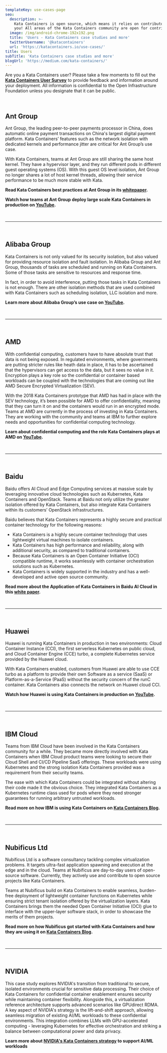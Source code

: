 ```yaml
---
templateKey: use-cases-page
seo:
  description: >-
    Kata Containers is open source, which means it relies on contributors like
    you! All areas of the Kata Containers community are open for contribution.
  image: /img/android-chrome-192x192.png
  title: 'Users - Kata Containers case studies and more'
  twitterUsername: '@katacontainers'
  url: 'https://katacontainers.io/use-cases/'
title: Users
subTitle: 'Kata Containers case studies and more'
blogUrl: 'https://medium.com/kata-containers/'
---
```

Are you a Kata Containers user? Please take a few moments to fill out the **[Kata Containers User Survey](https://openinfrafoundation.formstack.com/forms/kata_containers_user_survey)** to provide feedback and information around your deployment. All information is confidential to the Open Infrastructure Foundation unless you designate that it can be public.

<br />

## Ant Group

Ant Group, the leading peer-to-peer payments processor in China, does automatic online payment transactions on China's largest digital payment platform. Kata Containers’ features such as the network isolation with dedicated kernels and performance jitter are critical for Ant Group’s use case.

With Kata Containers, teams at Ant Group are still sharing the same host kernel. They have a hypervisor layer, and they run different pods in different guest operating systems (OS). With this guest OS level isolation, Ant Group no longer shares a lot of host kernel threads, allowing their service performance to be much more stable with Kata.

**Read Kata Containers best practices at Ant Group in its [whitepaper](/collateral/kata-containers-ant-group_whitepaper.pdf).**

**Watch how teams at Ant Group deploy large scale Kata Containers in production on [YouTube](https://www.youtube.com/watch?v=-9LtBfwj03Y&t=590s).**

<br />

- - -

<br />

## Alibaba Group

Kata Containers is not only valued for its security isolation, but also valued for providing resource isolation and fault isolation. In Alibaba Group and Ant Group, thousands of tasks are scheduled and running on Kata Containers. Some of those tasks are sensitive to resources and response time. 

In fact, in order to avoid interference, putting those tasks in Kata Containers is not enough. There are other isolation methods that are used combined with Kata Containers such as scheduling isolation, LLC isolation and more.

**Learn more about Alibaba Group’s use case on [YouTube](https://www.youtube.com/watch?v=XZ6AwoJFPFI&list=PLKqaoAnDyfgpJ1lAfR1iv7RN7IUhlmaEQ&index=3).** 

<br />

- - -

<br />

## AMD

With confidential computing, customers have to have absolute trust that data is not being exposed. In regulated environments, where governments are putting stricter rules like heath data in place, it has to be ascertained that the hypervisors can get access to the data, but it sees no value in it. Encryption plays a key role so the confidential or container based workloads can be coupled with the technologies that are coming out like AMD Secure Encrypted Virtualization (SEV).

With the 2018 Kata Containers prototype that AMD has had in place with the SEV technology, it’s been possible for AMD to offer confidentiality, meaning that they can turn it on and the containers would run in an encrypted mode. Teams at AMD are currently in the process of investing in Kata Containers. They are working with the community and teams at IBM to further explore needs and opportunities for confidential computing technology.

**Learn about confidential computing and the role Kata Containers plays at AMD on [YouTube](https://www.youtube.com/watch?v=-9LtBfwj03Y&t=1221s).** 

<br />

- - -

<br />

## Baidu

Baidu offers AI Cloud and Edge Computing services at massive scale by leveraging innovative cloud technologies such as Kubernetes, Kata Containers and OpenStack. Teams at Baidu not only utilize the greater isolation offered by Kata Containers, but also integrate Kata Containers within its customers’ OpenStack infrastructures. 

Baidu believes that Kata Containers represents a highly secure and practical container technology for the following reasons:
- Kata Containers is a highly secure container technology that uses lightweight virtual machines to isolate containers.
- Kata Containers has high performance and reliability, along with additional security, as compared to traditional containers. 
- Because Kata Containers is an Open Container Initiative (OCI) compatible runtime, it works seamlessly with container orchestration solutions such as Kubernetes. 
- Kata Containers is widely supported in the industry and has a well-developed and active open source community. 

**Read more about the Application of Kata Containers in Baidu AI Cloud in this [white paper](https://katacontainers.io/collateral/ApplicationOfKataContainersInBaiduAICloud.pdf).**

<br />

- - -

<br />

## Huawei 

Huawei is running Kata Containers in production in two environments: Cloud Container Instance (CCI), the first serverless Kubernetes on public cloud, and Cloud Container Engine (CCE) turbo, a complete Kubernetes service provided by the Huawei cloud.

With Kata Containers enabled, customers from Huawei are able to use CCE turbo as a platform to provide their own Software as a service (SaaS) or Platform-as-a-Service (PaaS) without the security concern of the runC container. Kata Containers also connects the network on Huawei cloud CCI.

**Watch how Huawei is using Kata Containers in production on [YouTube](https://www.youtube.com/watch?v=-9LtBfwj03Y&t=1993s).**

<br />

- - -

<br />

## IBM Cloud

Teams from IBM Cloud have been involved in the Kata Containers community for a while. They became more directly involved with Kata Containers when IBM Cloud product teams were looking to secure their Cloud Shell and CI/CD Pipeline SaaS offerings. These workloads were using Kubernetes and the strong isolation Kata Containers provided was a requirement from their security teams. 

The ease with which Kata Containers could be integrated without altering their code made it the obvious choice. They integrated Kata Containers as a Kubernetes runtime class used for pods where they need stronger guarantees for running arbitrary untrusted workloads.

**Read more on how IBM is using Kata Containers on [Kata Containers Blog](https://medium.com/kata-containers/kata-containers-ibm-cloud-case-study-c8189514ec9c).**

<br />

- - -

<br />

## Nubificus Ltd

Nubificus Ltd is a software consultancy tackling complex virtualization problems. It targets ultra-fast application spawning and execution at the edge and in the cloud. Teams at Nubificus are day-to-day users of open-source software. Currently, they actively use and contribute to open source projects like Kata Containers.

Teams at Nubificus build on Kata Containers to enable seamless, burden-free deployment of lightweight container functions on Kubernetes while ensuring strict tenant isolation offered by the virtualization layers. Kata Containers brings them the needed Open Container Initiative (OCI) glue to interface with the upper-layer software stack, in order to showcase the merits of them projects.

**Read more on how Nubificus got started with Kata Containers and how they are using it on [Kata Containers Blog](https://medium.com/kata-containers/kata-containers-nubificus-case-study-39a1b7f63a2c).**

<br />

- - -

<br />

## NVIDIA

This case study explores NVIDIA's transition from traditional to secure, isolated environments crucial for sensitive data processing. Their choice of Kata Containers for confidential container enablement ensures security while maintaining container flexibility. Alongside this, a virtualization reference architecture supports advanced scenarios like GPUdirect RDMA. A key aspect of NVIDIA's strategy is the lift-and-shift approach, allowing seamless migration of existing AI/ML workloads to these confidential environments. This integration combines LLMs with GPU-accelerated computing - leveraging Kubernetes for effective orchestration and striking a balance between computational power and data privacy.

**Learn more about [NVIDIA's Kata Containers strategy](https://www.youtube.com/watch?v=a3HzBmPuw5g) to support AI/ML workloads**
